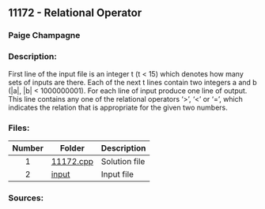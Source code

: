 ## 11172 - Relational Operator
### Paige Champagne
### Description:
First line of the input file is an integer t (t < 15) which denotes how many sets of inputs are there.
Each of the next t lines contain two integers a and b (|a|, |b| < 1000000001). For each line of input produce one line of output. This line contains any one of the relational operators
‘>’, ‘<’ or ‘=’, which indicates the relation that is appropriate for the given two numbers.



### Files:
| Number | Folder                              | Description                            |
| :----: | ----------------------------------- | -------------------------------------- |
| 1 | [11172.cpp](./11172.cpp)   | Solution file |
| 2 | [input](./input)   | Input file |

### Sources:
